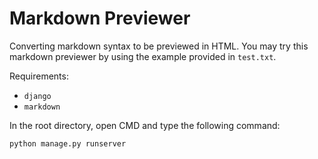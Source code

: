 # Markdown Previewer

Converting markdown syntax to be previewed in HTML. You may try this markdown previewer by using the example provided in `test.txt`.

Requirements:
- `django`
- `markdown`

In the root directory, open CMD and type the following command:

```
python manage.py runserver
```